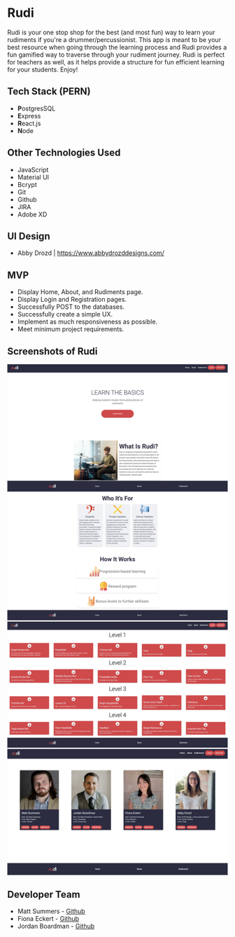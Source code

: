 # Rudi

Rudi is your one stop shop for the best (and most fun) way to learn your rudiments if you're a drummer/percussionist. This app is meant to be your best resource when going through the learning process and Rudi provides a fun gamified way to traverse through your rudiment journey. Rudi is perfect for teachers as well, as it helps provide a structure for fun efficient learning for your students. Enjoy!

## Tech Stack (PERN)

- **P**ostgresSQL
- **E**xpress
- **R**eact.js
- **N**ode

## Other Technologies Used

- JavaScript
- Material UI
- Bcrypt
- Git
- Github
- JIRA
- Adobe XD

## UI Design

- Abby Drozd | https://www.abbydrozddesigns.com/

## MVP

- Display Home, About, and Rudiments page.
- Display Login and Registration pages.
- Successfully POST to the databases.
- Successfully create a simple UX.
- Implement as much responsiveness as possible.
- Meet minimum project requirements.

## Screenshots of Rudi

<img src="./public/appshots/home1.png">

<img src="./public/appshots/home2.png">

<img src="./public/appshots/rudiments.png">

<img src="./public/appshots/about.png">

## Developer Team

- Matt Summers - [Github][1]
- Fiona Eckert - [Github][2]
- Jordan Boardman - [Github][3]

[1]: https://github.com/msummx
[2]: https://github.com/fionaeckert
[3]: https://github.com/jordanboardman
